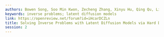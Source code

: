 ```yaml
---
authors: Bowen Song, Soo Min Kwon, Zecheng Zhang, Xinyu Hu, Qing Qu, Liyue Shen
keywords: inverse problems; latent diffusion models
link: https://openreview.net/forum?id=iHcarDCZLn
title: Solving Inverse Problems with Latent Diffusion Models via Hard Data Consistency
session: 2
---
```

